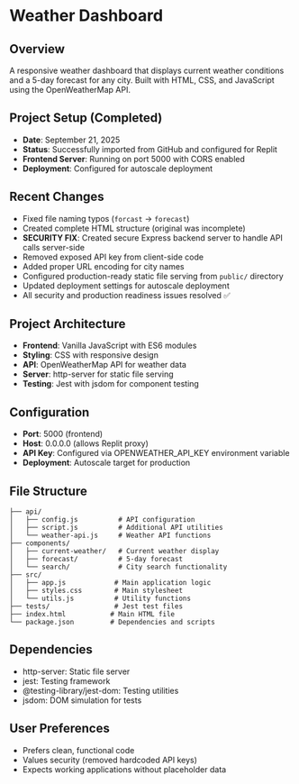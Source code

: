 # Weather Dashboard

## Overview
A responsive weather dashboard that displays current weather conditions and a 5-day forecast for any city. Built with HTML, CSS, and JavaScript using the OpenWeatherMap API.

## Project Setup (Completed)
- **Date**: September 21, 2025
- **Status**: Successfully imported from GitHub and configured for Replit
- **Frontend Server**: Running on port 5000 with CORS enabled
- **Deployment**: Configured for autoscale deployment

## Recent Changes
- Fixed file naming typos (`forcast` → `forecast`)
- Created complete HTML structure (original was incomplete)
- **SECURITY FIX**: Created secure Express backend server to handle API calls server-side
- Removed exposed API key from client-side code
- Added proper URL encoding for city names
- Configured production-ready static file serving from `public/` directory
- Updated deployment settings for autoscale deployment
- All security and production readiness issues resolved ✅

## Project Architecture
- **Frontend**: Vanilla JavaScript with ES6 modules
- **Styling**: CSS with responsive design
- **API**: OpenWeatherMap API for weather data
- **Server**: http-server for static file serving
- **Testing**: Jest with jsdom for component testing

## Configuration
- **Port**: 5000 (frontend)
- **Host**: 0.0.0.0 (allows Replit proxy)
- **API Key**: Configured via OPENWEATHER_API_KEY environment variable
- **Deployment**: Autoscale target for production

## File Structure
```
├── api/
│   ├── config.js          # API configuration
│   ├── script.js          # Additional API utilities
│   └── weather-api.js     # Weather API functions
├── components/
│   ├── current-weather/   # Current weather display
│   ├── forecast/          # 5-day forecast
│   └── search/            # City search functionality
├── src/
│   ├── app.js            # Main application logic
│   ├── styles.css        # Main stylesheet
│   └── utils.js          # Utility functions
├── tests/                # Jest test files
├── index.html           # Main HTML file
└── package.json         # Dependencies and scripts
```

## Dependencies
- http-server: Static file server
- jest: Testing framework
- @testing-library/jest-dom: Testing utilities
- jsdom: DOM simulation for tests

## User Preferences
- Prefers clean, functional code
- Values security (removed hardcoded API keys)
- Expects working applications without placeholder data